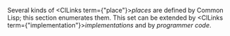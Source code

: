  



Several kinds of <ClLinks  term={"place"}><i>places</i></ClLinks> are defined by Common Lisp; this section enumerates them. This set can be extended by <ClLinks  term={"implementation"}><i>implementations</i></ClLinks> and by *programmer code*. 




